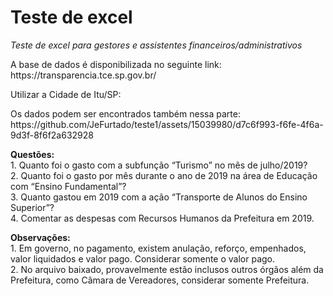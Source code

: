 # Teste de excel
<i>Teste de excel para gestores e assistentes financeiros/administrativos</i>
<p>
  A base de dados é disponibilizada no seguinte link: https://transparencia.tce.sp.gov.br/
<p>Utilizar a Cidade de Itu/SP:
<p>Os dados podem ser encontrados também nessa parte:
https://github.com/JeFurtado/teste1/assets/15039980/d7c6f993-f6fe-4f6a-9d3f-8f6f2a632928
<p>
<b>Questões:</b>
<br>1. Quanto foi o gasto com a subfunção “Turismo” no mês de julho/2019?
<br>2. Quanto foi o gasto por mês durante o ano de 2019 na área de Educação com
“Ensino Fundamental”?
<br>3. Quanto gastou em 2019 com a ação “Transporte de Alunos do Ensino
Superior”?
<br>4. Comentar as despesas com Recursos Humanos da Prefeitura em 2019. 
<p><b>Observações:</b>
<br>1. Em governo, no pagamento, existem anulação, reforço, empenhados, valor
liquidados e valor pago. Considerar somente o valor pago.
<br>2. No arquivo baixado, provavelmente estão inclusos outros órgãos além da
Prefeitura, como Câmara de Vereadores, considerar somente Prefeitura.
